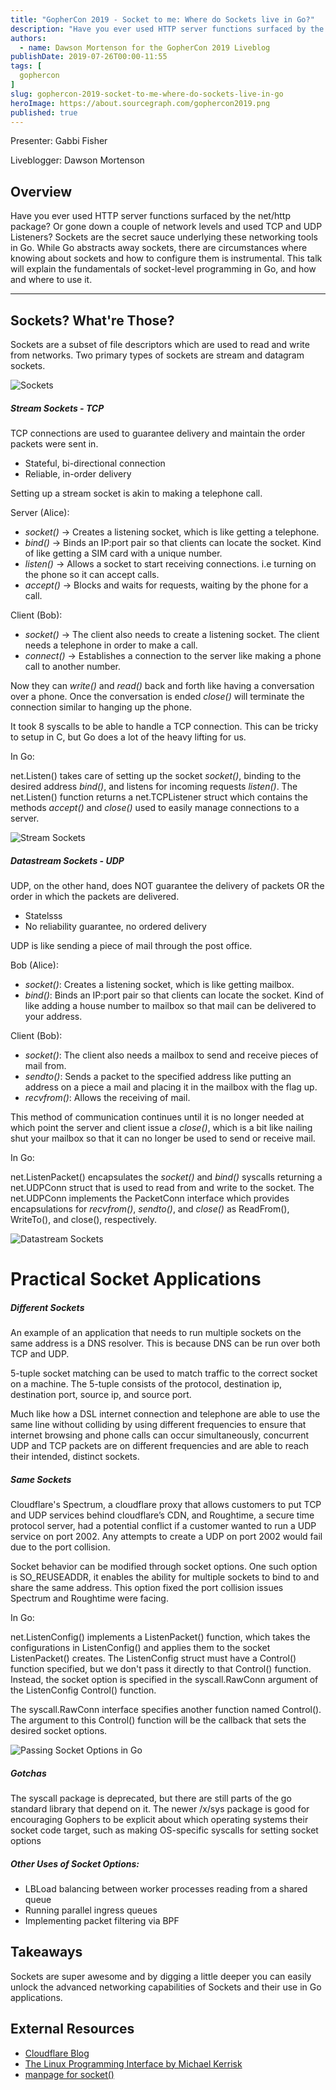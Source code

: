 ```yaml
---
title: "GopherCon 2019 - Socket to me: Where do Sockets live in Go?"
description: "Have you ever used HTTP server functions surfaced by the net/http package? Or gone down a couple of network levels and used TCP and UDP Listeners? Sockets are the secret sauce underlying these networking tools in Go. While Go abstracts away sockets, there are circumstances where knowing about sockets and how to configure them is instrumental. This talk will explain the fundamentals of socket-level programming in Go, and how and where to use it."
authors:
  - name: Dawson Mortenson for the GopherCon 2019 Liveblog
publishDate: 2019-07-26T00:00-11:55
tags: [
  gophercon
]
slug: gophercon-2019-socket-to-me-where-do-sockets-live-in-go
heroImage: https://about.sourcegraph.com/gophercon2019.png
published: true
---
```


Presenter: Gabbi Fisher

Liveblogger: Dawson Mortenson

## Overview

Have you ever used HTTP server functions surfaced by the net/http package? Or gone down a couple of network levels and used TCP and UDP Listeners? Sockets are the secret sauce underlying these networking tools in Go. While Go abstracts away sockets, there are circumstances where knowing about sockets and how to configure them is instrumental. This talk will explain the fundamentals of socket-level programming in Go, and how and where to use it.

---

## Sockets? What're Those?

Sockets are a subset of file descriptors which are used to read and write from networks. Two primary types of sockets are stream and datagram sockets.

![Sockets](/gophercon-2019/gophercon-2019-sockets-what-are-those.png "Sockets? What're Those?")

##### Stream Sockets - TCP
TCP connections are used to guarantee delivery and maintain the order packets were sent in.
* Stateful, bi-directional connection
* Reliable, in-order delivery

Setting up a stream socket is akin to making a telephone call.

Server (Alice):
* _socket()_ -> Creates a listening socket, which is like getting a telephone.
* _bind()_ -> Binds an IP:port pair so that clients can locate the socket. Kind of like getting a SIM card with a unique number.
* _listen()_ -> Allows a socket to start receiving connections. i.e turning on the phone so it can accept calls.
* _accept()_ -> Blocks and waits for requests, waiting by the phone for a call.

Client (Bob):
* _socket()_ -> The client also needs to create a listening socket. The client needs a telephone in order to make a call.
* _connect()_ -> Establishes a connection to the server like making a phone call to another number.  

Now they can _write()_ and _read()_ back and forth like having a conversation over a phone.
Once the conversation is ended _close()_ will terminate the connection similar to hanging up the phone.

It took 8 syscalls to be able to handle a TCP connection. This can be tricky to setup in C, but Go does a lot of the heavy lifting for us.

In Go:

net.Listen() takes care of setting up the socket _socket()_, binding to the desired address _bind()_, and listens for incoming requests _listen()_. The net.Listen() function returns a net.TCPListener struct which contains the methods _accept()_ and _close()_ used to easily manage connections to a server.

![Stream Sockets](/gophercon-2019/gophercon-2019-stream-socket-diagram.png "Stream Sockets is like making a phone call")

##### Datastream Sockets - UDP
UDP, on the other hand, does NOT guarantee the delivery of packets OR the order in which the packets are delivered.
* Statelsss 
* No reliability guarantee, no ordered delivery

UDP is like sending a piece of mail through the post office.

Bob (Alice):
* _socket()_: Creates a listening socket, which is like getting mailbox.
* _bind()_: Binds an IP:port pair so that clients can locate the socket. Kind of like adding a house number to mailbox so that mail can be delivered to your address.

Client (Bob):
* _socket()_: The client also needs a mailbox to send and receive pieces of mail from.
* _sendto()_: Sends a packet to the specified address like putting an address on a piece a mail and placing it in the mailbox with the flag up.
* _recvfrom()_: Allows the receiving of mail.

This method of communication continues until it is no longer needed at which point the server and client issue a _close()_, which is a bit like nailing shut your mailbox so that it can no longer be used to send or receive mail.

In Go:

net.ListenPacket() encapsulates the _socket()_ and _bind()_ syscalls returning a net.UDPConn struct that is used to read from and write to the socket. The net.UDPConn implements the PacketConn interface which provides encapsulations for _recvfrom()_, _sendto()_, and _close()_ as ReadFrom(), WriteTo(), and close(), respectively. 

![Datastream Sockets](/gophercon-2019/gophercon-2019-datastream-diagram.png "Datastream communication is like communicating through postal mail")

# Practical Socket Applications
##### Different Sockets
An example of an application that needs to run multiple sockets on the same address is a DNS resolver. This is because DNS can be run over both TCP and UDP. 

5-tuple socket matching can be used to match traffic to the correct socket on a machine. The 5-tuple consists of the protocol, destination ip, destination port, source ip, and source port. 

Much like how a DSL internet connection and telephone are able to use the same line without colliding by using different frequencies to ensure that internet browsing and phone calls can occur simultaneously, concurrent UDP and TCP packets are on different frequencies and are able to reach their intended, distinct sockets.

##### Same Sockets
Cloudflare's Spectrum, a cloudflare proxy that allows customers to put TCP and UDP services behind cloudflare’s CDN, and Roughtime, a secure time protocol server, had a potential conflict if a customer wanted to run a UDP service on port 2002. Any attempts to create a UDP on port 2002 would fail due to the port collision. 

Socket behavior can be modified through socket options. One such option is SO_REUSEADDR, it enables the ability for multiple sockets to bind to and share the same address. This option fixed the port collision issues Spectrum and Roughtime were facing.

In Go:

net.ListenConfig() implements a ListenPacket() function, which takes the configurations in ListenConfig() and applies them to the socket ListenPacket() creates. The ListenConfig struct must have a Control() function specified, but we don't pass it directly to that Control() function. Instead, the socket option is specified in the syscall.RawConn argument of the ListenConfig Control() function.

The syscall.RawConn interface specifies another function named Control(). The argument to this Control() function will be the callback that sets the desired socket options.

![Passing Socket Options in Go](/gophercon-2019/gophercon-2019-passing-socket-options-in-go.png)

##### Gotchas
The syscall package is deprecated, but there are still parts of the go standard library that depend on it. The newer /x/sys package is good for encouraging Gophers to be explicit about which operating systems their socket code target, such as making OS-specific syscalls for setting socket options

##### Other Uses of Socket Options:
* LBLoad balancing between worker processes reading from a shared queue
* Running parallel ingress queues
* Implementing packet filtering via BPF 

## Takeaways
Sockets are super awesome and by digging a little deeper you can easily unlock the advanced networking capabilities of Sockets and their use in Go applications.

## External Resources
* [Cloudflare Blog](https://blog.cloudflare.com/)
* [The Linux Programming Interface by Michael Kerrisk](https://en.wikipedia.org/wiki/The_Linux_Programming_Interface)
* [manpage for socket()](http://man7.org/linux/man-pages/man7/socket.7.html)